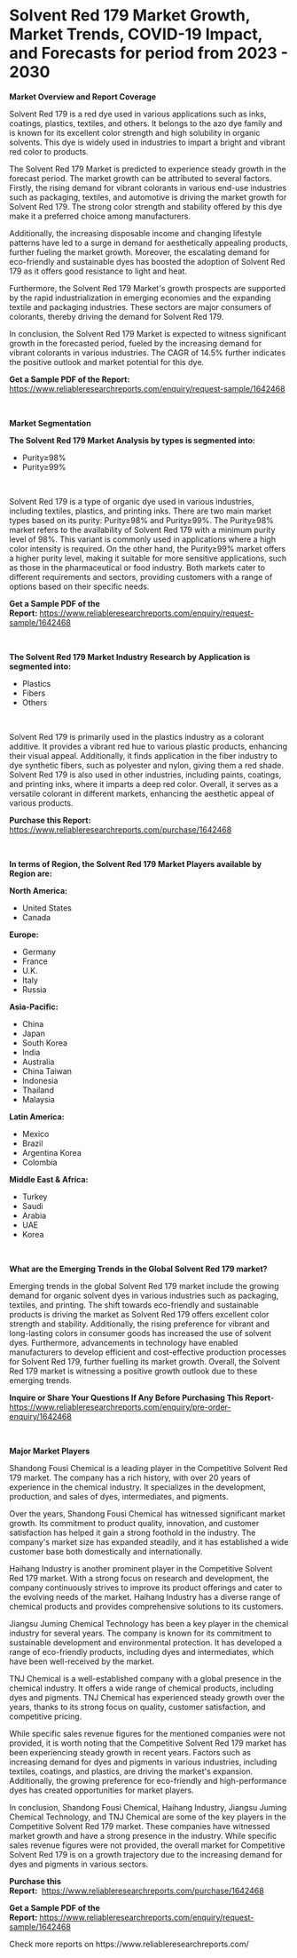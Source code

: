 <p><h1>Solvent Red 179 Market Growth, Market Trends, COVID-19 Impact, and Forecasts for period from 2023 - 2030</h1></p><p><strong>Market Overview and Report Coverage</strong></p>
<p><p>Solvent Red 179 is a red dye used in various applications such as inks, coatings, plastics, textiles, and others. It belongs to the azo dye family and is known for its excellent color strength and high solubility in organic solvents. This dye is widely used in industries to impart a bright and vibrant red color to products.</p><p>The Solvent Red 179 Market is predicted to experience steady growth in the forecast period. The market growth can be attributed to several factors. Firstly, the rising demand for vibrant colorants in various end-use industries such as packaging, textiles, and automotive is driving the market growth for Solvent Red 179. The strong color strength and stability offered by this dye make it a preferred choice among manufacturers.</p><p>Additionally, the increasing disposable income and changing lifestyle patterns have led to a surge in demand for aesthetically appealing products, further fueling the market growth. Moreover, the escalating demand for eco-friendly and sustainable dyes has boosted the adoption of Solvent Red 179 as it offers good resistance to light and heat.</p><p>Furthermore, the Solvent Red 179 Market's growth prospects are supported by the rapid industrialization in emerging economies and the expanding textile and packaging industries. These sectors are major consumers of colorants, thereby driving the demand for Solvent Red 179.</p><p>In conclusion, the Solvent Red 179 Market is expected to witness significant growth in the forecasted period, fueled by the increasing demand for vibrant colorants in various industries. The CAGR of 14.5% further indicates the positive outlook and market potential for this dye.</p></p>
<p><strong>Get a Sample PDF of the Report:</strong> <a href="https://www.reliableresearchreports.com/enquiry/request-sample/1642468">https://www.reliableresearchreports.com/enquiry/request-sample/1642468</a></p>
<p>&nbsp;</p>
<p><strong>Market Segmentation</strong></p>
<p><strong>The Solvent Red 179 Market Analysis by types is segmented into:</strong></p>
<p><ul><li>Purity≥98%</li><li>Purity≥99%</li></ul></p>
<p>&nbsp;</p>
<p><p>Solvent Red 179 is a type of organic dye used in various industries, including textiles, plastics, and printing inks. There are two main market types based on its purity: Purity≥98% and Purity≥99%. The Purity≥98% market refers to the availability of Solvent Red 179 with a minimum purity level of 98%. This variant is commonly used in applications where a high color intensity is required. On the other hand, the Purity≥99% market offers a higher purity level, making it suitable for more sensitive applications, such as those in the pharmaceutical or food industry. Both markets cater to different requirements and sectors, providing customers with a range of options based on their specific needs.</p></p>
<p><strong>Get a Sample PDF of the Report:</strong>&nbsp;<a href="https://www.reliableresearchreports.com/enquiry/request-sample/1642468">https://www.reliableresearchreports.com/enquiry/request-sample/1642468</a></p>
<p>&nbsp;</p>
<p><strong>The Solvent Red 179 Market Industry Research by Application is segmented into:</strong></p>
<p><ul><li>Plastics</li><li>Fibers</li><li>Others</li></ul></p>
<p>&nbsp;</p>
<p><p>Solvent Red 179 is primarily used in the plastics industry as a colorant additive. It provides a vibrant red hue to various plastic products, enhancing their visual appeal. Additionally, it finds application in the fiber industry to dye synthetic fibers, such as polyester and nylon, giving them a red shade. Solvent Red 179 is also used in other industries, including paints, coatings, and printing inks, where it imparts a deep red color. Overall, it serves as a versatile colorant in different markets, enhancing the aesthetic appeal of various products.</p></p>
<p><strong>Purchase this Report:</strong>&nbsp; <a href="https://www.reliableresearchreports.com/purchase/1642468">https://www.reliableresearchreports.com/purchase/1642468</a></p>
<p>&nbsp;</p>
<p><strong>In terms of Region, the Solvent Red 179 Market Players available by Region are:</strong></p>
<p>
    <p> <strong> North America: </strong>
        <ul>
            <li>United States</li>
            <li>Canada</li>
        </ul>
        </p> 
    <p> <strong> Europe: </strong>
        <ul>
            <li>Germany</li>
            <li>France</li>
            <li>U.K.</li>
            <li>Italy</li>
            <li>Russia</li>
        </ul>
        </p> 
    <p> <strong> Asia-Pacific: </strong>
        <ul>
            <li>China</li>
            <li>Japan</li>
            <li>South Korea</li>
            <li>India</li>
            <li>Australia</li>
            <li>China Taiwan</li>
            <li>Indonesia</li>
            <li>Thailand</li>
            <li>Malaysia</li>
        </ul>
        </p> 
    <p> <strong> Latin America: </strong>
        <ul>
            <li>Mexico</li>
            <li>Brazil</li>
            <li>Argentina Korea</li>
            <li>Colombia</li>
        </ul>
        </p> 
    <p> <strong> Middle East & Africa: </strong>
        <ul>
            <li>Turkey</li>
            <li>Saudi</li>
            <li>Arabia</li>
            <li>UAE</li>
            <li>Korea</li>
        </ul>
    </p>
    </p>
<p>&nbsp;</p>
<p><strong>What are the Emerging Trends in the Global Solvent Red 179 market?</strong></p>
<p><p>Emerging trends in the global Solvent Red 179 market include the growing demand for organic solvent dyes in various industries such as packaging, textiles, and printing. The shift towards eco-friendly and sustainable products is driving the market as Solvent Red 179 offers excellent color strength and stability. Additionally, the rising preference for vibrant and long-lasting colors in consumer goods has increased the use of solvent dyes. Furthermore, advancements in technology have enabled manufacturers to develop efficient and cost-effective production processes for Solvent Red 179, further fuelling its market growth. Overall, the Solvent Red 179 market is witnessing a positive growth outlook due to these emerging trends.</p></p>
<p><strong>Inquire or Share Your Questions If Any Before Purchasing This Report</strong>- <a href="https://www.reliableresearchreports.com/enquiry/pre-order-enquiry/1642468">https://www.reliableresearchreports.com/enquiry/pre-order-enquiry/1642468</a></p>
<p>&nbsp;</p>
<p><strong>Major Market Players</strong></p>
<p><p>Shandong Fousi Chemical is a leading player in the Competitive Solvent Red 179 market. The company has a rich history, with over 20 years of experience in the chemical industry. It specializes in the development, production, and sales of dyes, intermediates, and pigments. </p><p>Over the years, Shandong Fousi Chemical has witnessed significant market growth. Its commitment to product quality, innovation, and customer satisfaction has helped it gain a strong foothold in the industry. The company's market size has expanded steadily, and it has established a wide customer base both domestically and internationally.</p><p>Haihang Industry is another prominent player in the Competitive Solvent Red 179 market. With a strong focus on research and development, the company continuously strives to improve its product offerings and cater to the evolving needs of the market. Haihang Industry has a diverse range of chemical products and provides comprehensive solutions to its customers.</p><p>Jiangsu Juming Chemical Technology has been a key player in the chemical industry for several years. The company is known for its commitment to sustainable development and environmental protection. It has developed a range of eco-friendly products, including dyes and intermediates, which have been well-received by the market. </p><p>TNJ Chemical is a well-established company with a global presence in the chemical industry. It offers a wide range of chemical products, including dyes and pigments. TNJ Chemical has experienced steady growth over the years, thanks to its strong focus on quality, customer satisfaction, and competitive pricing.</p><p>While specific sales revenue figures for the mentioned companies were not provided, it is worth noting that the Competitive Solvent Red 179 market has been experiencing steady growth in recent years. Factors such as increasing demand for dyes and pigments in various industries, including textiles, coatings, and plastics, are driving the market's expansion. Additionally, the growing preference for eco-friendly and high-performance dyes has created opportunities for market players.</p><p>In conclusion, Shandong Fousi Chemical, Haihang Industry, Jiangsu Juming Chemical Technology, and TNJ Chemical are some of the key players in the Competitive Solvent Red 179 market. These companies have witnessed market growth and have a strong presence in the industry. While specific sales revenue figures were not provided, the overall market for Competitive Solvent Red 179 is on a growth trajectory due to the increasing demand for dyes and pigments in various sectors.</p></p>
<p><strong>Purchase this Report:</strong>&nbsp;&nbsp;<a href="https://www.reliableresearchreports.com/purchase/1642468">https://www.reliableresearchreports.com/purchase/1642468</a></p>
<p></p>
<p><strong>Get a Sample PDF of the Report:</strong>&nbsp;<a href="https://www.reliableresearchreports.com/enquiry/request-sample/1642468">https://www.reliableresearchreports.com/enquiry/request-sample/1642468</a></p>
<p>Check more reports on https://www.reliableresearchreports.com/</p>
